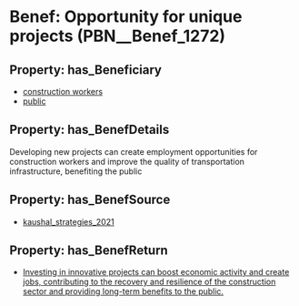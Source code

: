 # Benef: __Opportunity for unique projects__ (PBN__Benef_1272)

## Property: has_Beneficiary

* [construction workers](../Stakeholder/PBN__Stakeholder_197)
* [public](../Stakeholder/PBN__Stakeholder_52)

## Property: has_BenefDetails

Developing new projects can create employment opportunities for construction workers and improve the quality of transportation infrastructure, benefiting the public

## Property: has_BenefSource

* [kaushal_strategies_2021](../Article/PBN__Article_268)

## Property: has_BenefReturn

* [Investing in innovative projects can boost economic activity and create jobs, contributing to the recovery and resilience of the construction sector and providing long-term benefits to the public.](../BenefReturn/PBN__BenefReturn_1433)

